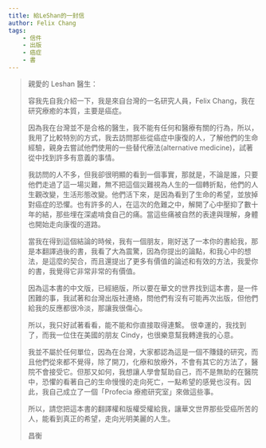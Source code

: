 ```yaml
---
title: 給LeShan的一封信
author: Felix Chang
tags:
    - 信件
    - 出版
    - 癌症
    - 書
---
```


> 親愛的 Leshan 醫生：
>
> 容我先自我介紹一下，我是來自台灣的一名研究人員，Felix Chang，我在研究療癒的本質，主要是癌症。
>
> 因為我在台灣並不是合格的醫生，我不能有任何和醫療有關的行為，所以，我用了比較特別的方式，我去訪問那些從癌症中康復的人，了解他們的生命經驗，親身去嘗試他們使用的一些替代療法(alternative medicine)，試著從中找到許多有意義的事情。
>
> 我訪問的人不多，但我卻很明顯的看到一個事實，那就是，不論是誰，只要他們走過了這一場災難，無不把這個災難視為人生的一個轉折點，他們的人生觀改變，生活形態改變。他們活下來，是因為看到了生命的希望，並放掉對癌症的恐懼。也有許多的人，在這次的危難之中，解開了心中壓抑了數十年的結，那些埋在深處啃食自己的痛。當這些痛被自然的表達與理解，身體也開始走向康復的道路。
>
> 當我在得到這個結論的時候，我有一個朋友，剛好送了一本你的書給我，那是本翻譯過後的書，我看了大為震驚，因為你提出的論點，和我心中的想法，是這麼的契合，而且還提出了更多有價值的論述和有效的方法，我愛你的書，我覺得它非常非常的有價值。
>
> 因為這本書的中文版，已經絕版，所以要在華文的世界找到這本書，是一件困難的事，我試著和台灣出版社連絡，問他們有沒有可能再次出版，但他們給我的反應都很冷淡，那讓我很傷心。
>
> 所以，我只好試著看看，能不能和你直接取得連繫。
> 很幸運的，我找到了，而我一位住在美國的朋友 Cindy，也很樂意幫我轉達我的心意。
>
> 我並不屬於任何單位，因為在台灣，大家都認為這是一個不賺錢的研究，而且他們從來都不覺得，除了開刀，化療和放療外，不會有其它的方法了，醫院不會接受它。但那又如何，我想讓人學會幫助自己，而不是無助的在醫院中，恐懼的看著自己的生命慢慢的走向死亡，一點希望的感覺也沒有。因此，我自己成立了一個「Profecia 療癒研究室」來做這些事。
>
> 所以，請您把這本書的翻譯權和版權受權給我，讓華文世界那些受癌所苦的人，能看到真正的希望，走向光明美麗的人生。
>
> 昌衡
